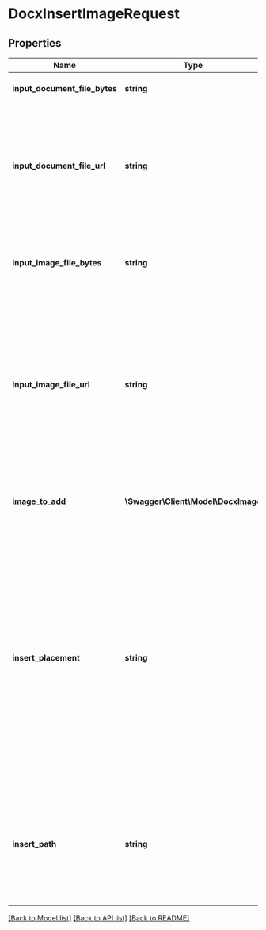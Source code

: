 # DocxInsertImageRequest

## Properties
Name | Type | Description | Notes
------------ | ------------- | ------------- | -------------
**input_document_file_bytes** | **string** | Optional: Bytes of the input file to operate on | [optional] 
**input_document_file_url** | **string** | Optional: URL of a file to operate on as input.  This can be a public URL, or you can also use the begin-editing API to upload a document and pass in the secure URL result from that operation as the URL here (this URL is not public). | [optional] 
**input_image_file_bytes** | **string** | Optional: Bytes of the input image file to operate on; if you supply this value do not supply InputImageFileUrl or ImageToAdd. | [optional] 
**input_image_file_url** | **string** | Optional: URL of an image file to operate on as input; if you supply this value do not supply InputImageFileBytes or ImageToAdd.  This can be a public URL, or you can also use the begin-editing API to upload a document and pass in the secure URL result from that operation as the URL here (this URL is not public). | [optional] 
**image_to_add** | [**\Swagger\Client\Model\DocxImage**](DocxImage.md) | Optional: Image to add; if you supply in this object, do not supply InputImageFileBytes or InputImageFileUrl. | [optional] 
**insert_placement** | **string** | Optional; default is DocumentEnd.  Placement Type of the insert; possible values are: DocumentStart (very beginning of the document), DocumentEnd (very end of the document), BeforeExistingObject (right before an existing object - fill in the InsertPath field using the Path value from an existing object), AfterExistingObject (right after an existing object - fill in the InsertPath field using the Path value from an existing object) | [optional] 
**insert_path** | **string** | Optional; location within the document to insert the object; fill in the InsertPath field using the Path value from an existing object.  Used with InsertPlacement of BeforeExistingObject or AfterExistingObject | [optional] 

[[Back to Model list]](../README.md#documentation-for-models) [[Back to API list]](../README.md#documentation-for-api-endpoints) [[Back to README]](../README.md)


